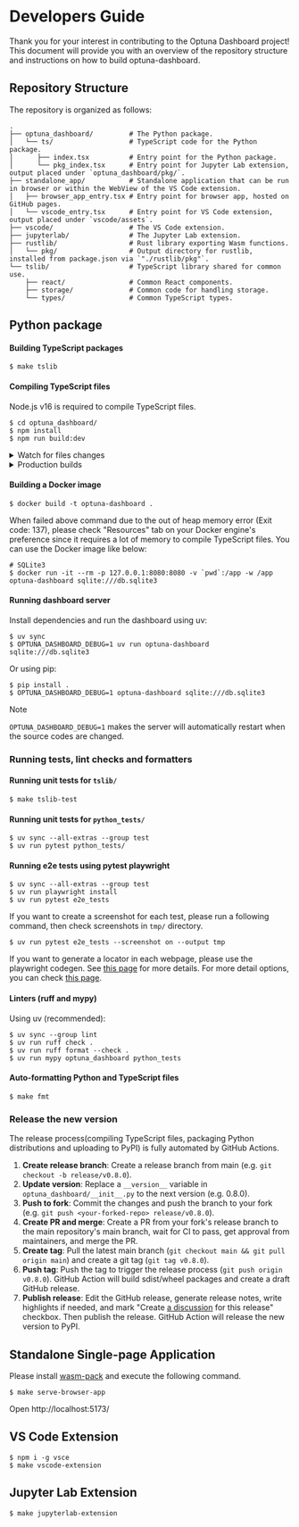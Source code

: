 # Developers Guide

Thank you for your interest in contributing to the Optuna Dashboard project!
This document will provide you with an overview of the repository structure and instructions on how to build optuna-dashboard.

## Repository Structure

The repository is organized as follows:

```
.
├── optuna_dashboard/         # The Python package.
│   └── ts/                   # TypeScript code for the Python package.
│      ├── index.tsx          # Entry point for the Python package.
│      └── pkg_index.tsx      # Entry point for Jupyter Lab extension, output placed under `optuna_dashboard/pkg/`.
├── standalone_app/           # Standalone application that can be run in browser or within the WebView of the VS Code extension.
│   ├── browser_app_entry.tsx # Entry point for browser app, hosted on GitHub pages.
│   └── vscode_entry.tsx      # Entry point for VS Code extension, output placed under `vscode/assets`.
├── vscode/                   # The VS Code extension.
├── jupyterlab/               # The Jupyter Lab extension.
├── rustlib/                  # Rust library exporting Wasm functions.
│   └── pkg/                  # Output directory for rustlib, installed from package.json via `"./rustlib/pkg"`.
└── tslib/                    # TypeScript library shared for common use.
    ├── react/                # Common React components.
    ├── storage/              # Common code for handling storage.
    └── types/                # Common TypeScript types.
```

## Python package

#### Building TypeScript packages

```
$ make tslib
```

#### Compiling TypeScript files

Node.js v16 is required to compile TypeScript files.

```
$ cd optuna_dashboard/
$ npm install
$ npm run build:dev
```

<details>
<summary>Watch for files changes</summary>

```
$ cd optuna_dashboard/
$ npm run watch
```

</details>

<details>
<summary>Production builds</summary>

```
$ cd optuna_dashboard/
$ npm run build:prd
```

</details>

#### Building a Docker image

```
$ docker build -t optuna-dashboard .
```

When failed above command due to the out of heap memory error (Exit code: 137), please check "Resources" tab on your Docker engine's preference since it requires a lot of memory to compile TypeScript files.
You can use the Docker image like below:

```
# SQLite3
$ docker run -it --rm -p 127.0.0.1:8080:8080 -v `pwd`:/app -w /app optuna-dashboard sqlite:///db.sqlite3
```

#### Running dashboard server

Install dependencies and run the dashboard using uv:

```
$ uv sync
$ OPTUNA_DASHBOARD_DEBUG=1 uv run optuna-dashboard sqlite:///db.sqlite3
```

Or using pip:

```
$ pip install .
$ OPTUNA_DASHBOARD_DEBUG=1 optuna-dashboard sqlite:///db.sqlite3
```

> [!NOTE]
> `OPTUNA_DASHBOARD_DEBUG=1` makes the server will automatically restart when the source codes are changed.

### Running tests, lint checks and formatters

#### Running unit tests for `tslib/`

```
$ make tslib-test
```

#### Running unit tests for `python_tests/`

```
$ uv sync --all-extras --group test
$ uv run pytest python_tests/
```

#### Running e2e tests using pytest playwright

```
$ uv sync --all-extras --group test
$ uv run playwright install
$ uv run pytest e2e_tests
```

If you want to create a screenshot for each test, please run a following command, then check screenshots in `tmp/` directory.

```
$ uv run pytest e2e_tests --screenshot on --output tmp
```

If you want to generate a locator in each webpage, please use the playwright codegen. See [this page](https://playwright.dev/python/docs/codegen-intro) for more details.
For more detail options, you can check [this page](https://playwright.dev/python/docs/test-runners).

#### Linters (ruff and mypy)

Using uv (recommended):
```
$ uv sync --group lint
$ uv run ruff check .
$ uv run ruff format --check .
$ uv run mypy optuna_dashboard python_tests
```

#### Auto-formatting Python and TypeScript files

```
$ make fmt
```

### Release the new version

The release process(compiling TypeScript files, packaging Python distributions and uploading to PyPI) is fully automated by GitHub Actions.

1. **Create release branch**: Create a release branch from main (e.g. `git checkout -b release/v0.8.0`).
2. **Update version**: Replace a `__version__` variable in `optuna_dashboard/__init__.py` to the next version (e.g. 0.8.0).
3. **Push to fork**: Commit the changes and push the branch to your fork (e.g. `git push <your-forked-repo> release/v0.8.0`).
4. **Create PR and merge**: Create a PR from your fork's release branch to the main repository's main branch, wait for CI to pass, get approval from maintainers, and merge the PR.
5. **Create tag**: Pull the latest main branch (`git checkout main && git pull origin main`) and create a git tag (`git tag v0.8.0`).
6. **Push tag**: Push the tag to trigger the release process (`git push origin v0.8.0`). GitHub Action will build sdist/wheel packages and create a draft GitHub release.
7. **Publish release**: Edit the GitHub release, generate release notes, write highlights if needed, and mark "Create [a discussion](https://github.com/optuna/optuna-dashboard/discussions/categories/announcements) for this release" checkbox. Then publish the release. GitHub Action will release the new version to PyPI.


## Standalone Single-page Application

Please install [wasm-pack](https://rustwasm.github.io/wasm-pack/installer/) and execute the following command.

```
$ make serve-browser-app
```

Open http://localhost:5173/

## VS Code Extension

```
$ npm i -g vsce
$ make vscode-extension
```

## Jupyter Lab Extension

```
$ make jupyterlab-extension
```
